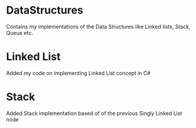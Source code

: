 # DataStructures
Contains my implementations of the Data Structures like Linked lists, Stack, Queue etc.

# Linked List
Added my code on implementing Linked List concept in C#

# Stack
Added Stack implementation based of of the previous Singly Linked List node
